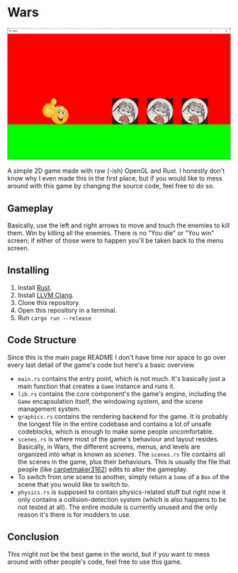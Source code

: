 # Wars

![screenshot](assets/github/screenshot.png)

A simple 2D game made with raw (-ish) OpenGL and Rust. I honestly don't know why I even made this in the first place, but if you would like to mess around with this game by changing the source code, feel free to do so.

## Gameplay

Basically, use the left and right arrows to move and touch the enemies to kill them. Win by killing all the enemies. There is no "You die" or "You win" screen; if either of those were to happen you'll be taken back to the menu screen.

## Installing

1. Install [Rust](https://www.rust-lang.org/tools/install).
2. Install [LLVM Clang](https://releases.llvm.org/download.html).
3. Clone this repository.
4. Open this repository in a terminal.
5. Run `cargo run --release`

## Code Structure

Since this is the main page README I don't have time nor space to go over every last detail of the game's code but here's a basic overview.

- `main.rs` contains the entry point, which is not much. It's basically just a main function that creates a `Game` instance and runs it.
- `lib.rs` contains the core component's the game's engine, including the `Game` encapsulation itself, the windowing system, and the scene management system.
- `graphics.rs` contains the rendering backend for the game. It is probably the longest file in the entire codebase and contains a lot of unsafe codeblocks, which is enough to make some people uncomfortable.
- `scenes.rs` is where most of the game's behaviour and layout resides. Basically, in Wars, the different screens, menus, and levels are organized into what is known as *scenes*. The `scenes.rs` file contains all the scenes in the game, plus their behaviours. This is usually the file that people (like [carpetmaker3162](https://github.com/carpetmaker3162)) edits to alter the gameplay.
- To switch from one scene to another, simply return a `Some` of a `Box` of the scene that you would like to switch to.
- `physics.rs` is supposed to contain physics-related stuff but right now it only contains a collision-detection system (which is also happens to be not tested at all). The entire module is currently unused and the only reason it's there is for modders to use.

## Conclusion

This might not be the best game in the world, but if you want to mess around with other people's code, feel free to use this game.